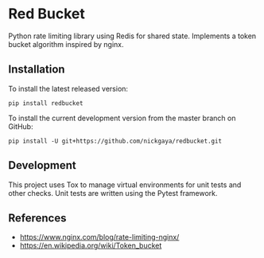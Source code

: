 # Red Bucket

Python rate limiting library using Redis for shared state. Implements a token
bucket algorithm inspired by nginx.

## Installation

To install the latest released version:

    pip install redbucket

To install the current development version from the master branch on GitHub:

    pip install -U git+https://github.com/nickgaya/redbucket.git

## Development

This project uses Tox to manage virtual environments for unit tests and other
checks. Unit tests are written using the Pytest framework.

## References

* https://www.nginx.com/blog/rate-limiting-nginx/
* https://en.wikipedia.org/wiki/Token_bucket
